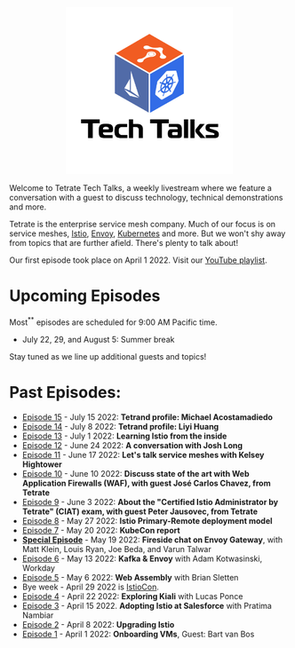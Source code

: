 
<center>
<img src="assets/logo.jpg" width="300" alt="Tetrate Tech Talks Logo">
</center>

Welcome to Tetrate Tech Talks, a weekly livestream where we feature a conversation with a guest to discuss technology, technical demonstrations and more.

Tetrate is the enterprise service mesh company.  Much of our focus is on service meshes, [Istio](https://istio.io/), [Envoy](https://www.envoyproxy.io/), [Kubernetes](https://kubernetes.io/) and more.  But we won't shy away from topics that are further afield.  There's plenty to talk about!

Our first episode took place on April 1 2022.
Visit our [YouTube playlist](https://www.youtube.com/playlist?list=PLm51GPKRAmTlOkjWDJBQYtjcc9WPk4E4F).

# Upcoming Episodes

Most<sup>**</sup> episodes are scheduled for 9:00 AM Pacific time.

- July 22, 29, and August 5: Summer break

Stay tuned as we line up additional guests and topics!

# Past Episodes:

- [Episode 15](episode15/) - July 15 2022: **Tetrand profile: Michael Acostamadiedo**
- [Episode 14](episode14/) - July 8 2022: **Tetrand profile: Liyi Huang**
- [Episode 13](episode13/) - July 1 2022: **Learning Istio from the inside**
- [Episode 12](episode12/) - June 24 2022: **A conversation with Josh Long**
- [Episode 11](episode11/) - June 17 2022: **Let's talk service meshes with Kelsey Hightower**
- [Episode 10](episode10/) - June 10 2022: **Discuss state of the art with Web Application Firewalls (WAF), with guest José Carlos Chavez, from Tetrate**
- [Episode 9](episode9/) - June 3 2022: **About the "Certified Istio Administrator by Tetrate" (CIAT) exam, with guest Peter Jausovec, from Tetrate**
- [Episode 8](episode8/) - May 27 2022: **Istio Primary-Remote deployment model**
- [Episode 7](episode7/) - May 20 2022: **KubeCon report**
- [**Special Episode**](envoygw/) - May 19 2022: **Fireside chat on Envoy Gateway**, with Matt Klein, Louis Ryan, Joe Beda, and Varun Talwar
- [Episode 6](episode6/) - May 13 2022: **Kafka & Envoy** with Adam Kotwasinski, Workday
- [Episode 5](episode5/) - May 6 2022: **Web Assembly** with Brian Sletten
- Bye week - April 29 2022 is [IstioCon](https://events.istio.io/istiocon-2022/program/).
- [Episode 4](episode4/) - April 22 2022: **Exploring Kiali** with Lucas Ponce
- [Episode 3](episode3/) - April 15 2022.  **Adopting Istio at Salesforce** with Pratima Nambiar
- [Episode 2](episode2/) - April 8 2022:  **Upgrading Istio**
- [Episode 1](episode1/) - April 1 2022: **Onboarding VMs**, Guest: Bart van Bos